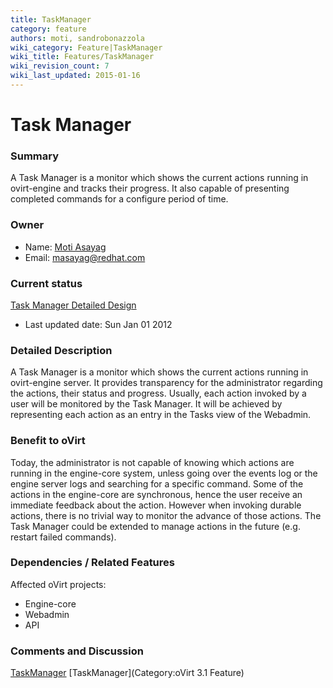 ```yaml
---
title: TaskManager
category: feature
authors: moti, sandrobonazzola
wiki_category: Feature|TaskManager
wiki_title: Features/TaskManager
wiki_revision_count: 7
wiki_last_updated: 2015-01-16
---
```


# Task Manager

### Summary

A Task Manager is a monitor which shows the current actions running in ovirt-engine and tracks their progress. It also capable of presenting completed commands for a configure period of time.

### Owner

*   Name: [ Moti Asayag](User:Moti)
*   Email: <masayag@redhat.com>

### Current status

[Task Manager Detailed Design](http://ovirt.org/wiki/Features/TaskManagerDetailed)

*   Last updated date: Sun Jan 01 2012

### Detailed Description

A Task Manager is a monitor which shows the current actions running in ovirt-engine server. It provides transparency for the administrator regarding the actions, their status and progress. Usually, each action invoked by a user will be monitored by the Task Manager. It will be achieved by representing each action as an entry in the Tasks view of the Webadmin.

### Benefit to oVirt

Today, the administrator is not capable of knowing which actions are running in the engine-core system, unless going over the events log or the engine server logs and searching for a specific command. Some of the actions in the engine-core are synchronous, hence the user receive an immediate feedback about the action. However when invoking durable actions, there is no trivial way to monitor the advance of those actions. The Task Manager could be extended to manage actions in the future (e.g. restart failed commands).

### Dependencies / Related Features

Affected oVirt projects:

*   Engine-core
*   Webadmin
*   API

### Comments and Discussion

[TaskManager](Category:Feature) [TaskManager](Category:oVirt 3.1 Feature)
